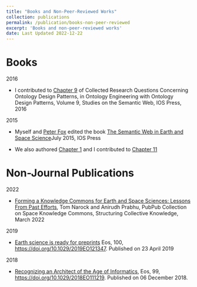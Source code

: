 ```yaml
---
title: "Books and Non-Peer-Reviewed Works"
collection: publications
permalink: /publication/books-non-peer-reviewed
excerpt: 'Books and non-peer-reviewed works'
date: Last Updated 2022-12-22
---
```


Books
======

2016
      
* I contributed to [Chapter 9](http://ebooks.iospress.nl/volumearticle/45584) of Collected Research Questions Concerning Ontology Design Patterns, in Ontology Engineering with Ontology Design Patterns, Volume 9, Studies on the Semantic Web, IOS Press, 2016

2015
    
* Myself and [Peter Fox](https://en.wikipedia.org/wiki/Peter_Fox_(professor)) edited the book [The Semantic Web in Earth and Space Science](http://www.iospress.nl/book/the-semantic-web-in-earth-and-space-science-current-status-and-future-directions/)July 2015, IOS Press
      
* We also authored [Chapter 1](http://ebooks.iospress.nl/volumearticle/40091) and I contributed to [Chapter 11](http://ebooks.iospress.nl/volumearticle/40105)


Non-Journal Publications
======

2022
    
* [Forming a Knowledge Commons for Earth and Space Sciences: Lessons From Past Efforts](https://doi.org/10.21428/a20c1a98.9ecf049b), Tom Narock and Anirudh Prabhu, PubPub Collection on Space Knowledge Commons, Structuring Collective            Knowledge, March 2022

2019

* [Earth science is ready for preprints](https://eos.org/project-updates/earth-science-is-ready-for-preprints) Eos, 100, https://doi.org/10.1029/2019EO121347. Published on 23 April 2019

2018

* [Recognizing an Architect of the Age of Informatics](https://eos.org/opinions/recognizing-an-architect-of-the-age-of-informatics), Eos, 99, https://doi.org/10.1029/2018EO111219. Published on 06 December 2018.
      